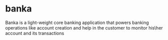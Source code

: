 # banka
Banka is a light-weight core banking application that powers banking operations like account creation and help in the customer to monitor his\her account and its transactions
